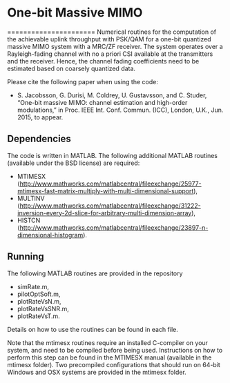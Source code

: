 # One-bit Massive MIMO  
======================
Numerical routines for the computation of the achievable uplink throughput with PSK/QAM for a one-bit quantized massive MIMO system with a MRC/ZF receiver. The system operates over a Rayleigh-fading channel with no a priori CSI available at the transmitters and the receiver. Hence, the channel fading coefficients need to be estimated based on coarsely quantized data.

Please cite the following paper when using the code:
  * S. Jacobsson, G. Durisi, M. Coldrey, U. Gustavsson, and C. Studer, “One-bit massive MIMO: channel estimation and high-order modulations,” in Proc. IEEE Int. Conf. Commun. (ICC), London, U.K., Jun. 2015, to appear.

Dependencies
------------
The code is written in MATLAB. The following additional MATLAB routines (available under the BSD license) are required:

 * MTIMESX (http://www.mathworks.com/matlabcentral/fileexchange/25977-mtimesx-fast-matrix-multiply-with-multi-dimensional-support),
 * MULTINV (http://www.mathworks.com/matlabcentral/fileexchange/31222-inversion-every-2d-slice-for-arbitrary-multi-dimension-array),
 * HISTCN (http://www.mathworks.com/matlabcentral/fileexchange/23897-n-dimensional-histogram).

Running
-------

The following MATLAB routines are provided in the repository

  * simRate.m,
  * pilotOptSoft.m,
  * plotRateVsN.m,
  * plotRateVsSNR.m,
  * plotRateVsT.m.

Details on how to use the routines can be found in each file.

Note that the mtimesx routines require an installed C-compiler on your system, and need to be compiled before being used. Instructions on how to perform this step can be found in the MTIMESX manual (available in the mtimesx folder). Two precompiled configurations that should run on 64-bit Windows and OSX systems are provided in the mtimesx folder.


